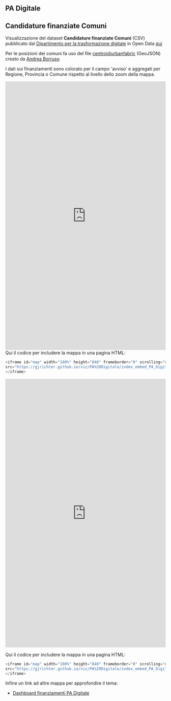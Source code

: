 ## PA Digitale

## Candidature finanziate Comuni

Visualizzazione  del dataset **Candidature finanziate Comuni** (CSV) pubblicato dal [Dipartimento per la trasformazione digitale](https://innovazione.gov.it/) in Open Data [qui](https://padigitale2026.gov.it/opendata/?fbclid=IwAR0XNJHx-ZdhE3OpQZKV8apN7yi_6Zftl9d-ZuRSxn4f6Qd94lJ36b9RZkA) 

Per le posizioni dei comuni fa uso del file [centroidiurbanfabric](https://github.com/aborruso/centroidiurbanfabric) (GeoJSON) creato da [Andrea Borruso](https://twitter.com/aborruso)

I dati sui finanziamenti sono colorato per il campo 'avviso' e aggregati per Regione, Provincia o Comune rispetto al livello dello zoom della mappa.



<iframe id="map" width="100%" height="840" frameborder="0" scrolling="no" marginheight="0" marginwidth="0" src="https://gjrichter.github.io/viz/PA%20Digitale/index_embed_PA_Digitale_Candidature finanziate Comuni_avvisi_piles.html"></iframe>
Qui il codice per includere la mappa in una pagina HTML:

 ```javascript
<iframe id="map" width="100%" height="840" frameborder="0" scrolling="no" marginheight="0" marginwidth="0"
src="https://gjrichter.github.io/viz/PA%20Digitale/index_embed_PA_Digitale_Candidature finanziate Comuni_avvisi_piles.html">
</iframe>
 ```





<iframe id="map" width="100%" height="840" frameborder="0" scrolling="no" marginheight="0" marginwidth="0" src="https://gjrichter.github.io/viz/PA%20Digitale/index_embed_PA_Digitale_Candidature finanziate Comuni_avvisi_pie.html"></iframe>

Qui il codice per includere la mappa in una pagina HTML:

 ```javascript
<iframe id="map" width="100%" height="840" frameborder="0" scrolling="no" marginheight="0" marginwidth="0"
src="https://gjrichter.github.io/viz/PA%20Digitale/index_embed_PA_Digitale_Candidature finanziate Comuni_avvisi_pie.html">
</iframe>
 ```



Infine un link ad altre mappa per approfondire il tema:

- [Dashboard finanziamenti PA Digitale](https://gjrichter.github.io/pages/PA%20Digitale/PA_Digitale_Candidature%20finanziate_dashboard_I.html)